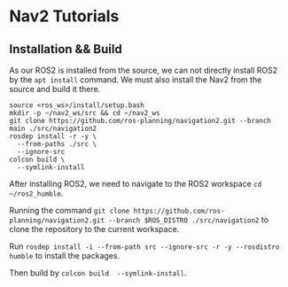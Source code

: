 # Nav2 Tutorials
## Installation && Build
As our ROS2 is installed from the source, we can not directly install ROS2 by the `apt install` command. We must also install the Nav2 from the source and build it there. 

```
source <ros_ws>/install/setup.bash
mkdir -p ~/nav2_ws/src && cd ~/nav2_ws
git clone https://github.com/ros-planning/navigation2.git --branch main ./src/navigation2
rosdep install -r -y \
  --from-paths ./src \
  --ignore-src
colcon build \
  --symlink-install
```

After installing ROS2, we need to navigate to the ROS2 workspace `cd ~/ros2_humble`.

Running the command `git clone https://github.com/ros-planning/navigation2.git --branch $ROS_DISTRO ./src/navigation2` to clone the repository to the current workspace.

Run `rosdep install -i --from-path src --ignore-src -r -y --rosdistro humble` to install the packages.

Then build by `colcon build  --symlink-install`.
